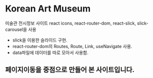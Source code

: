 # Korean Art Museum

미술관 전시정보 사이트
react icons, react-router-dom, react-slick, slick-carousel을 사용

- slick을 이용한 슬라이드 구현.
- react-router-dom의 Routes, Route, Link, useNavigate 사용.
- data파일에 데이터를 따로 모아서 사용함.

## 페이지이동을 중점으로 만들어 본 사이트입니다.
